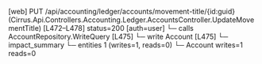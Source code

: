 [web] PUT /api/accounting/ledger/accounts/movement-title/{id:guid}  (Cirrus.Api.Controllers.Accounting.Ledger.AccountsController.UpdateMovementTitle)  [L472–L478] status=200 [auth=user]
  └─ calls AccountRepository.WriteQuery [L475]
  └─ write Account [L475]
  └─ impact_summary
    └─ entities 1 (writes=1, reads=0)
      └─ Account writes=1 reads=0

